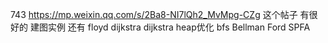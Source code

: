 


743
https://mp.weixin.qq.com/s/2Ba8-NI7lQh2_MvMpg-CZg
这个帖子 有很好的 建图实例
还有
floyd
dijkstra
dijkstra heap优化
bfs
Bellman Ford
SPFA